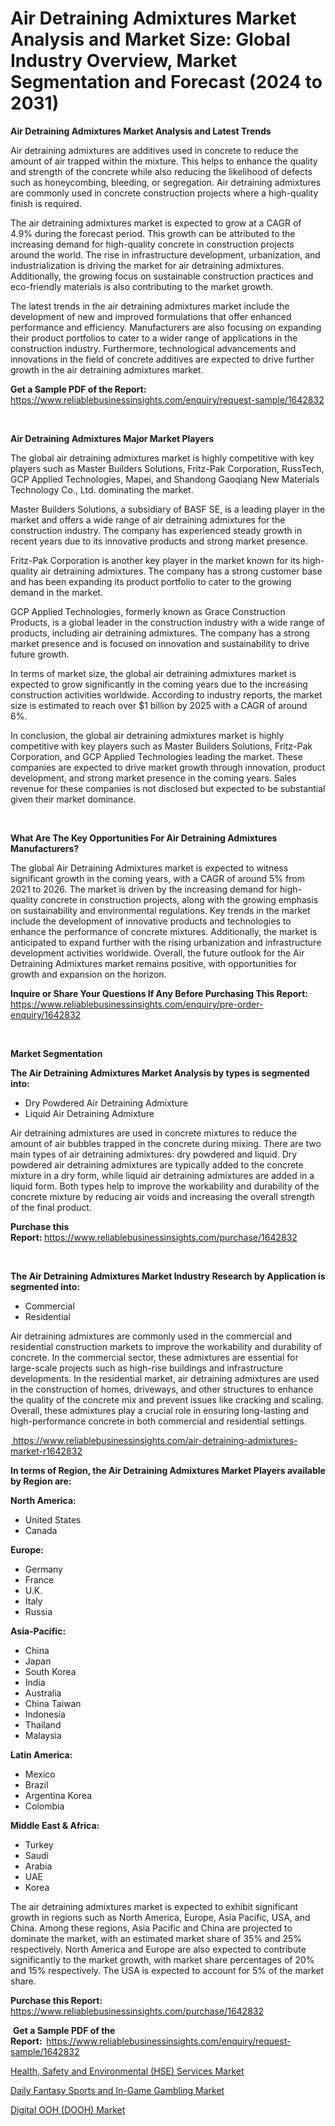 <p><h1>Air Detraining Admixtures Market Analysis and Market Size: Global Industry Overview, Market Segmentation and Forecast (2024 to 2031)</h1></p><p><strong>Air Detraining Admixtures Market Analysis and Latest Trends</strong></p>
<p><p>Air detraining admixtures are additives used in concrete to reduce the amount of air trapped within the mixture. This helps to enhance the quality and strength of the concrete while also reducing the likelihood of defects such as honeycombing, bleeding, or segregation. Air detraining admixtures are commonly used in concrete construction projects where a high-quality finish is required.</p><p>The air detraining admixtures market is expected to grow at a CAGR of 4.9% during the forecast period. This growth can be attributed to the increasing demand for high-quality concrete in construction projects around the world. The rise in infrastructure development, urbanization, and industrialization is driving the market for air detraining admixtures. Additionally, the growing focus on sustainable construction practices and eco-friendly materials is also contributing to the market growth.</p><p>The latest trends in the air detraining admixtures market include the development of new and improved formulations that offer enhanced performance and efficiency. Manufacturers are also focusing on expanding their product portfolios to cater to a wider range of applications in the construction industry. Furthermore, technological advancements and innovations in the field of concrete additives are expected to drive further growth in the air detraining admixtures market.</p></p>
<p><strong>Get a Sample PDF of the Report:&nbsp;</strong> <a href="https://www.reliablebusinessinsights.com/enquiry/request-sample/1642832">https://www.reliablebusinessinsights.com/enquiry/request-sample/1642832</a></p>
<p>&nbsp;</p>
<p><strong>Air Detraining Admixtures Major Market Players</strong></p>
<p><p>The global air detraining admixtures market is highly competitive with key players such as Master Builders Solutions, Fritz-Pak Corporation, RussTech, GCP Applied Technologies, Mapei, and Shandong Gaoqiang New Materials Technology Co., Ltd. dominating the market.</p><p>Master Builders Solutions, a subsidiary of BASF SE, is a leading player in the market and offers a wide range of air detraining admixtures for the construction industry. The company has experienced steady growth in recent years due to its innovative products and strong market presence. </p><p>Fritz-Pak Corporation is another key player in the market known for its high-quality air detraining admixtures. The company has a strong customer base and has been expanding its product portfolio to cater to the growing demand in the market.</p><p>GCP Applied Technologies, formerly known as Grace Construction Products, is a global leader in the construction industry with a wide range of products, including air detraining admixtures. The company has a strong market presence and is focused on innovation and sustainability to drive future growth.</p><p>In terms of market size, the global air detraining admixtures market is expected to grow significantly in the coming years due to the increasing construction activities worldwide. According to industry reports, the market size is estimated to reach over $1 billion by 2025 with a CAGR of around 6%.</p><p>In conclusion, the global air detraining admixtures market is highly competitive with key players such as Master Builders Solutions, Fritz-Pak Corporation, and GCP Applied Technologies leading the market. These companies are expected to drive market growth through innovation, product development, and strong market presence in the coming years. Sales revenue for these companies is not disclosed but expected to be substantial given their market dominance.</p></p>
<p>&nbsp;</p>
<p><strong>What Are The Key Opportunities For Air Detraining Admixtures Manufacturers?</strong></p>
<p><p>The global Air Detraining Admixtures market is expected to witness significant growth in the coming years, with a CAGR of around 5% from 2021 to 2026. The market is driven by the increasing demand for high-quality concrete in construction projects, along with the growing emphasis on sustainability and environmental regulations. Key trends in the market include the development of innovative products and technologies to enhance the performance of concrete mixtures. Additionally, the market is anticipated to expand further with the rising urbanization and infrastructure development activities worldwide. Overall, the future outlook for the Air Detraining Admixtures market remains positive, with opportunities for growth and expansion on the horizon.</p></p>
<p><strong>Inquire or Share Your Questions If Any Before Purchasing This Report:</strong> <a href="https://www.reliablebusinessinsights.com/enquiry/pre-order-enquiry/1642832">https://www.reliablebusinessinsights.com/enquiry/pre-order-enquiry/1642832</a></p>
<p>&nbsp;</p>
<p><strong>Market Segmentation</strong></p>
<p><strong>The Air Detraining Admixtures Market Analysis by types is segmented into:</strong></p>
<p><ul><li>Dry Powdered Air Detraining Admixture</li><li>Liquid Air Detraining Admixture</li></ul></p>
<p><p>Air detraining admixtures are used in concrete mixtures to reduce the amount of air bubbles trapped in the concrete during mixing. There are two main types of air detraining admixtures: dry powdered and liquid. Dry powdered air detraining admixtures are typically added to the concrete mixture in a dry form, while liquid air detraining admixtures are added in a liquid form. Both types help to improve the workability and durability of the concrete mixture by reducing air voids and increasing the overall strength of the final product.</p></p>
<p><strong>Purchase this Report:&nbsp;</strong><a href="https://www.reliablebusinessinsights.com/purchase/1642832">https://www.reliablebusinessinsights.com/purchase/1642832</a></p>
<p>&nbsp;</p>
<p><strong>The Air Detraining Admixtures Market Industry Research by Application is segmented into:</strong></p>
<p><ul><li>Commercial</li><li>Residential</li></ul></p>
<p><p>Air detraining admixtures are commonly used in the commercial and residential construction markets to improve the workability and durability of concrete. In the commercial sector, these admixtures are essential for large-scale projects such as high-rise buildings and infrastructure developments. In the residential market, air detraining admixtures are used in the construction of homes, driveways, and other structures to enhance the quality of the concrete mix and prevent issues like cracking and scaling. Overall, these admixtures play a crucial role in ensuring long-lasting and high-performance concrete in both commercial and residential settings.</p></p>
<p><a href="https://www.reliablebusinessinsights.com/air-detraining-admixtures-market-r1642832">&nbsp;https://www.reliablebusinessinsights.com/air-detraining-admixtures-market-r1642832</a></p>
<p><strong>In terms of Region, the Air Detraining Admixtures Market Players available by Region are:</strong></p>
<p>
    <p> <strong> North America: </strong>
        <ul>
            <li>United States</li>
            <li>Canada</li>
        </ul>
        </p> 
    <p> <strong> Europe: </strong>
        <ul>
            <li>Germany</li>
            <li>France</li>
            <li>U.K.</li>
            <li>Italy</li>
            <li>Russia</li>
        </ul>
        </p> 
    <p> <strong> Asia-Pacific: </strong>
        <ul>
            <li>China</li>
            <li>Japan</li>
            <li>South Korea</li>
            <li>India</li>
            <li>Australia</li>
            <li>China Taiwan</li>
            <li>Indonesia</li>
            <li>Thailand</li>
            <li>Malaysia</li>
        </ul>
        </p> 
    <p> <strong> Latin America: </strong>
        <ul>
            <li>Mexico</li>
            <li>Brazil</li>
            <li>Argentina Korea</li>
            <li>Colombia</li>
        </ul>
        </p> 
    <p> <strong> Middle East & Africa: </strong>
        <ul>
            <li>Turkey</li>
            <li>Saudi</li>
            <li>Arabia</li>
            <li>UAE</li>
            <li>Korea</li>
        </ul>
    </p>
    </p>
<p><p>The air detraining admixtures market is expected to exhibit significant growth in regions such as North America, Europe, Asia Pacific, USA, and China. Among these regions, Asia Pacific and China are projected to dominate the market, with an estimated market share of 35% and 25% respectively. North America and Europe are also expected to contribute significantly to the market growth, with market share percentages of 20% and 15% respectively. The USA is expected to account for 5% of the market share.</p></p>
<p><strong>Purchase this Report: </strong><a href="https://www.reliablebusinessinsights.com/purchase/1642832">https://www.reliablebusinessinsights.com/purchase/1642832</a></p>
<p>&nbsp;<strong>Get a Sample PDF of the Report:&nbsp;&nbsp;</strong><a href="https://www.reliablebusinessinsights.com/enquiry/request-sample/1642832">https://www.reliablebusinessinsights.com/enquiry/request-sample/1642832</a></p>
<p><strong></strong></p>
<p><p><a href="https://github.com/Seman3302/Market-Research-Report-List-1/blob/main/health-safety-and-environmental-hse-services-market.md">Health, Safety and Environmental (HSE) Services Market</a></p><p><a href="https://github.com/jhonangga41/Market-Research-Report-List-1/blob/main/daily-fantasy-sports-and-in-game-gambling-market.md">Daily Fantasy Sports and In-Game Gambling Market</a></p><p><a href="https://github.com/jnzzvtbl92/Market-Research-Report-List-1/blob/main/digital-ooh-dooh-market.md">Digital OOH (DOOH) Market</a></p></p>
